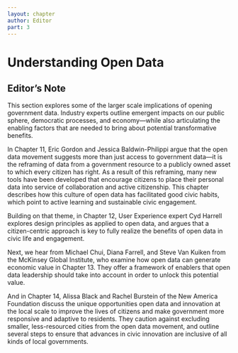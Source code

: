 ```yaml
---
layout: chapter
author: Editor
part: 3
---
```

# Understanding Open Data

## Editor’s Note

This section explores some of the larger scale implications of opening government data. Industry experts outline emergent impacts on our public sphere, democratic processes, and economy—while also articulating the enabling factors that are needed to bring about potential transformative benefits.

In Chapter 11, Eric Gordon and Jessica Baldwin-Philippi argue that the open data movement suggests more than just access to government data—it is the reframing of data from a government resource to a publicly owned asset to which every citizen has right. As a result of this reframing, many new tools have been developed that encourage citizens to place their personal data into service of collaboration and active citizenship. This chapter describes how this culture of open data has facilitated good civic habits, which point to active learning and sustainable civic engagement.

Building on that theme, in Chapter 12, User Experience expert Cyd Harrell explores design principles as applied to open data, and argues that a citizen-centric approach is key to fully realize the benefits of open data in civic life and engagement.

Next, we hear from Michael Chui, Diana Farrell, and Steve Van Kuiken from the McKinsey Global Institute, who examine how open data can generate economic value in Chapter 13. They offer a framework of enablers that open data leadership should take into account in order to unlock this potential value.

And in Chapter 14, Alissa Black and Rachel Burstein of the New America Foundation discuss the unique opportunities open data and innovation at the local scale to improve the lives of citizens and make government more responsive and adaptive to residents. They caution against excluding smaller, less-resourced cities from the open data movement, and outline several steps to ensure that advances in civic innovation are inclusive of all kinds of local governments. 

